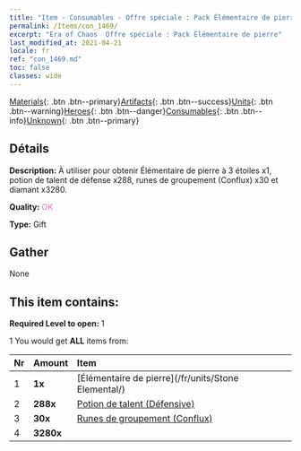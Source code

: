 ```yaml
---
title: "Item - Consumables - Offre spéciale : Pack Élémentaire de pierre"
permalink: /Items/con_1469/
excerpt: "Era of Chaos  Offre spéciale : Pack Élémentaire de pierre"
last_modified_at: 2021-04-21
locale: fr
ref: "con_1469.md"
toc: false
classes: wide
---
```

 [Materials](/fr/Items/){: .btn .btn--primary}[Artifacts](/fr/Items/Artifacts/){: .btn .btn--success}[Units](/fr/Items/Units/){: .btn .btn--warning}[Heroes](/fr/Items/Heroes/){: .btn .btn--danger}[Consumables](/fr/Items/Consumables/){: .btn .btn--info}[Unknown](/fr/Items/Unknown/){: .btn .btn--primary}

## Détails
 **Description:** À utiliser pour obtenir Élémentaire de pierre à 3 étoiles x1, potion de talent de défense x288, runes de groupement (Conflux) x30 et diamant x3280.

 **Quality:** <span style="color: #DA70D6">OK</span>

 **Type:** Gift

## Gather

  None

## This item contains:

 **Required Level to open:** 1

 1 You would get **ALL** items  from:

  | Nr | Amount |     Item    |
  |:---|:-------|:------------|
  | 1 |  **1x** | [Élémentaire de pierre](/fr/units/Stone Elemental/) |  | 
  | 2 |  **288x** | [Potion de talent (Défensive)](/fr/Items/con_787/) |  | 
  | 3 |  **30x** | [Runes de groupement (Conflux)](/fr/Items/con_791/) |  | 
  | 4 |  **3280x** | <i class="fas fa-gem"/> |  | 
